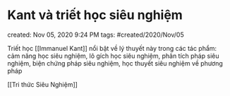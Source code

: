 ---
---

# Kant và triết học siêu nghiệm

created: Nov 05, 2020 9:24 PM
tags: #created/2020/Nov/05

Triết học [[Immanuel Kant]] nổi bật về lý thuyết này trong các tác phẩm: cảm năng học siêu nghiệm, lô gích học siêu nghiệm, phân tích pháp siêu nghiệm, biện chứng pháp siêu nghiệm, học thuyết siêu nghiệm về phương pháp

[[Tri thức Siêu Nghiệm]]
